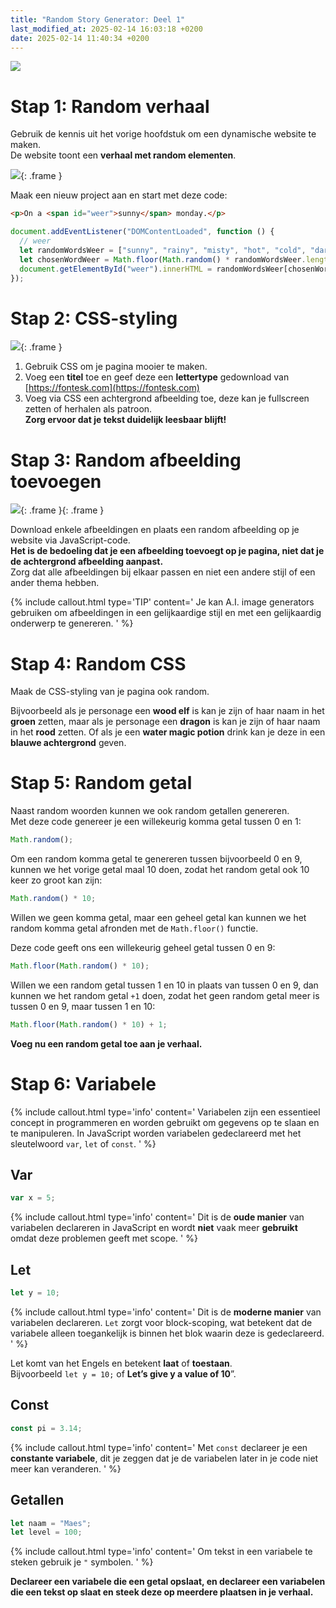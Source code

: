 ```yaml
---
title: "Random Story Generator: Deel 1"
last_modified_at: 2025-02-14 16:03:18 +0200
date: 2025-02-14 11:40:34 +0200
---
```


![](images/randomstory1.webp)

# Stap 1: Random verhaal

Gebruik de kennis uit het vorige hoofdstuk om een dynamische website te maken.  
De website toont een **verhaal met random elementen**.

![](images/story1.gif){: .frame }

Maak een nieuw project aan en start met deze code:

```html
<p>On a <span id="weer">sunny</span> monday.</p>
```

```javascript
document.addEventListener("DOMContentLoaded", function () {
  // weer
  let randomWordsWeer = ["sunny", "rainy", "misty", "hot", "cold", "dark"]; // Lijst met willekeurige woorden
  let chosenWordWeer = Math.floor(Math.random() * randomWordsWeer.length); // Kies een willekeurig woord uit de lijst
  document.getElementById("weer").innerHTML = randomWordsWeer[chosenWordWeer]; // Voeg het gekozen woord toen aand de HTML-tag met de juiste ID
});
```

# Stap 2: CSS-styling

![](images/storycss.png){: .frame }

1. Gebruik CSS om je pagina mooier te maken.
2. Voeg een **titel** toe en geef deze een **lettertype** gedownload van [https://fontesk.com](https://fontesk.com)
3. Voeg via CSS een achtergrond afbeelding toe, deze kan je fullscreen zetten of herhalen als patroon.  
   **Zorg ervoor dat je tekst duidelijk leesbaar blijft!**

# Stap 3: Random afbeelding toevoegen

![](images/storyrandoimage.gif){: .frame }{: .frame }

Download enkele afbeeldingen en plaats een random afbeelding op je website via JavaScript-code.  
**Het is de bedoeling dat je een afbeelding toevoegt op je pagina, niet dat je de achtergrond afbeelding aanpast.**  
Zorg dat alle afbeeldingen bij elkaar passen en niet een andere stijl of een ander thema hebben.

{% include callout.html type='TIP' content='
Je kan A.I. image generators gebruiken om afbeeldingen in een gelijkaardige stijl en met een gelijkaardig onderwerp te genereren.
' %}

# Stap 4: Random CSS

Maak de CSS-styling van je pagina ook random.

Bijvoorbeeld als je personage een **wood elf** is kan je zijn of haar naam in het **groen** zetten, maar als je personage een **dragon** is kan je zijn of haar naam in het **rood** zetten. Of als je een **water magic potion** drink kan je deze in een **blauwe achtergrond** geven.

# Stap 5: Random getal

Naast random woorden kunnen we ook random getallen genereren.  
Met deze code genereer je een willekeurig komma getal tussen 0 en 1:

```javascript
Math.random();
```

Om een random komma getal te genereren tussen bijvoorbeeld 0 en 9, kunnen we het vorige getal maal 10 doen, zodat het random getal ook 10 keer zo groot kan zijn:

```javascript
Math.random() * 10;
```

Willen we geen komma getal, maar een geheel getal kan kunnen we het random komma getal afronden met de `Math.floor()` functie.

Deze code geeft ons een willekeurig geheel getal tussen 0 en 9:

```javascript
Math.floor(Math.random() * 10);
```

Willen we een random getal tussen 1 en 10 in plaats van tussen 0 en 9, dan kunnen we het random getal `+1` doen, zodat het geen random getal meer is tussen 0 en 9, maar tussen 1 en 10:

```javascript
Math.floor(Math.random() * 10) + 1;
```

**Voeg nu een random getal toe aan je verhaal.**

# Stap 6: Variabele

{% include callout.html type='info' content='
Variabelen zijn een essentieel concept in programmeren en worden gebruikt om gegevens op te slaan en te manipuleren.
In JavaScript worden variabelen gedeclareerd met het sleutelwoord `var`, `let` of `const`.
' %}

## Var

```javascript
var x = 5;
```

{% include callout.html type='info' content='
Dit is de **oude manier** van variabelen declareren in JavaScript en wordt **niet** vaak meer **gebruikt** omdat deze problemen geeft met scope.
' %}

## Let

```javascript
let y = 10;
```

{% include callout.html type='info' content='
Dit is de **moderne manier** van variabelen declareren.
`Let` zorgt voor block-scoping, wat betekent dat de variabele alleen toegankelijk is binnen het blok waarin deze is gedeclareerd.
' %}

Let komt van het Engels en betekent **laat** of **toestaan**.  
Bijvoorbeeld `let y = 10;` of **Let’s give y a value of 10**”.

## Const

```javascript
const pi = 3.14;
```

{% include callout.html type='info' content='
Met `const` declareer je een **constante variabele**, dit je zeggen dat je de variabelen later in je code niet meer kan veranderen.
' %}

## Getallen

```javascript
let naam = "Maes";
let level = 100;
```

{% include callout.html type='info' content='
Om tekst in een variabele te steken gebruik je `"` symbolen.
' %}

**Declareer een variabele die een getal opslaat, en declareer een variabelen die een tekst op slaat en steek deze op meerdere plaatsen in je verhaal.**

